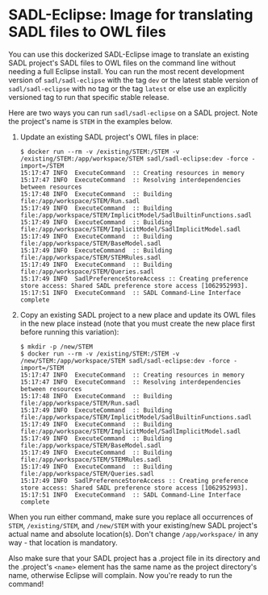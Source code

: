 <!-- markdownlint-disable line-length -->

# SADL-Eclipse: Image for translating SADL files to OWL files

You can use this dockerized SADL-Eclipse image to translate an
existing SADL project's SADL files to OWL files on the command line
without needing a full Eclipse install.  You can run the most recent
development version of `sadl/sadl-eclipse` with the tag `dev` or the
latest stable version of `sadl/sadl-eclipse` with no tag or the tag
`latest` or else use an explicitly versioned tag to run that specific
stable release.

Here are two ways you can run `sadl/sadl-eclipse` on a SADL project.
Note the project's name is `STEM` in the examples below.

  1. Update an existing SADL project's OWL files in place:

     ```shell
     $ docker run --rm -v /existing/STEM:/STEM -v /existing/STEM:/app/workspace/STEM sadl/sadl-eclipse:dev -force -import=/STEM
     15:17:47 INFO  ExecuteCommand  :: Creating resources in memory
     15:17:47 INFO  ExecuteCommand  :: Resolving interdependencies between resources
     15:17:48 INFO  ExecuteCommand  :: Building file:/app/workspace/STEM/Run.sadl
     15:17:49 INFO  ExecuteCommand  :: Building file:/app/workspace/STEM/ImplicitModel/SadlBuiltinFunctions.sadl
     15:17:49 INFO  ExecuteCommand  :: Building file:/app/workspace/STEM/ImplicitModel/SadlImplicitModel.sadl
     15:17:49 INFO  ExecuteCommand  :: Building file:/app/workspace/STEM/BaseModel.sadl
     15:17:49 INFO  ExecuteCommand  :: Building file:/app/workspace/STEM/STEMRules.sadl
     15:17:49 INFO  ExecuteCommand  :: Building file:/app/workspace/STEM/Queries.sadl
     15:17:49 INFO  SadlPreferenceStoreAccess :: Creating preference store access: Shared SADL preference store access [1062952993].
     15:17:51 INFO  ExecuteCommand  :: SADL Command-Line Interface complete
     ```

  2. Copy an existing SADL project to a new place and update its OWL
     files in the new place instead (note that you must create the new
     place first before running this variation):

     ```shell
     $ mkdir -p /new/STEM
     $ docker run --rm -v /existing/STEM:/STEM -v /new/STEM:/app/workspace/STEM sadl/sadl-eclipse:dev -force -import=/STEM
     15:17:47 INFO  ExecuteCommand  :: Creating resources in memory
     15:17:47 INFO  ExecuteCommand  :: Resolving interdependencies between resources
     15:17:48 INFO  ExecuteCommand  :: Building file:/app/workspace/STEM/Run.sadl
     15:17:49 INFO  ExecuteCommand  :: Building file:/app/workspace/STEM/ImplicitModel/SadlBuiltinFunctions.sadl
     15:17:49 INFO  ExecuteCommand  :: Building file:/app/workspace/STEM/ImplicitModel/SadlImplicitModel.sadl
     15:17:49 INFO  ExecuteCommand  :: Building file:/app/workspace/STEM/BaseModel.sadl
     15:17:49 INFO  ExecuteCommand  :: Building file:/app/workspace/STEM/STEMRules.sadl
     15:17:49 INFO  ExecuteCommand  :: Building file:/app/workspace/STEM/Queries.sadl
     15:17:49 INFO  SadlPreferenceStoreAccess :: Creating preference store access: Shared SADL preference store access [1062952993].
     15:17:51 INFO  ExecuteCommand  :: SADL Command-Line Interface complete
     ```

When you run either command, make sure you replace all occurrences of
`STEM`, `/existing/STEM`, and `/new/STEM` with your existing/new SADL
project's actual name and absolute location(s).  Don't change
`/app/workspace/` in any way - that location is mandatory.

Also make sure that your SADL project has a .project file in its
directory and the .project's `<name>` element has the same name as the
project directory's name, otherwise Eclipse will complain.  Now you're
ready to run the command!
